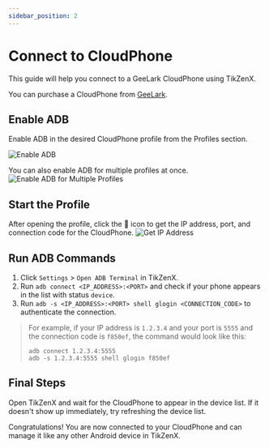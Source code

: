```yaml
---
sidebar_position: 2
---
```


# Connect to CloudPhone

This guide will help you connect to a GeeLark CloudPhone using TikZenX.

You can purchase a CloudPhone from [GeeLark](https://www.geelark.cn?invite_code=XHY6a8).

## Enable ADB

Enable ADB in the desired CloudPhone profile from the Profiles section.

![Enable ADB](https://help.geelark.com/image/https%3A%2F%2Fprod-files-secure.s3.us-west-2.amazonaws.com%2Fc87f1a52-907a-43da-882f-20d15212509c%2Fd55a7afd-f1b0-4b73-9a41-097b767c7c04%2Fimage.png?table=block&id=1600be7d-9e41-80d8-bb0e-d66fee7b0634&spaceId=c87f1a52-907a-43da-882f-20d15212509c&width=1420&userId=&cache=v2)

You can also enable ADB for multiple profiles at once.
![Enable ADB for Multiple Profiles](https://help.geelark.com/image/https%3A%2F%2Fprod-files-secure.s3.us-west-2.amazonaws.com%2Fc87f1a52-907a-43da-882f-20d15212509c%2Fc8ce9814-5ecb-4820-890d-fb0283f98828%2Fimage.png?table=block&id=1600be7d-9e41-8019-a481-fc7436633b1c&spaceId=c87f1a52-907a-43da-882f-20d15212509c&width=1420&userId=&cache=v2)

## Start the Profile

After opening the profile, click the 🔗 icon to get the IP address, port, and connection code for the CloudPhone.
![Get IP Address](https://help.geelark.com/image/https%3A%2F%2Fwww.geelark.com%2Fwp-content%2Fuploads%2F2024%2F08%2FAD_4nXe0yAiN8hsHzSuWrpwjU0TB51QP46iZ3U8KUI_1RmegLuQNz4Odzd0Y3mSGYrdsWVQ8pGfj_Rk_roMqqk9C_6zB6eW8RaGL-K_b8L0DyipS2hJAAULCl-K_s3vFbrU4p42lQMX-ggeonq9-Ep5nfBIJvo.jpg?table=block&id=1600be7d-9e41-8068-8714-ff1a70fffb58&spaceId=c87f1a52-907a-43da-882f-20d15212509c&width=1400&userId=&cache=v2)

## Run ADB Commands

1. Click `Settings` > `Open ADB Terminal` in TikZenX.
2. Run `adb connect <IP_ADDRESS>:<PORT>` and check if your phone appears in the list with status `device`.
3. Run `adb -s <IP_ADDRESS>:<PORT> shell glogin <CONNECTION_CODE>` to authenticate the connection.

> For example, if your IP address is `1.2.3.4` and your port is `5555` and the connection code is `f850ef`, the command would look like this:
>
> ```shell
> adb connect 1.2.3.4:5555
> adb -s 1.2.3.4:5555 shell glogin f850ef
> ```

## Final Steps

Open TikZenX and wait for the CloudPhone to appear in the device list. If it doesn't show up immediately, try refreshing the device list.

Congratulations! You are now connected to your CloudPhone and can manage it like any other Android device in TikZenX.
